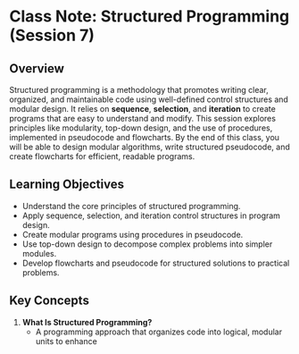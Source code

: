 # Class Note: Structured Programming (Session 7)

## Overview
Structured programming is a methodology that promotes writing clear, organized, and maintainable code using well-defined control structures and modular design. It relies on **sequence**, **selection**, and **iteration** to create programs that are easy to understand and modify. This session explores principles like modularity, top-down design, and the use of procedures, implemented in pseudocode and flowcharts. By the end of this class, you will be able to design modular algorithms, write structured pseudocode, and create flowcharts for efficient, readable programs.

## Learning Objectives
- Understand the core principles of structured programming.
- Apply sequence, selection, and iteration control structures in program design.
- Create modular programs using procedures in pseudocode.
- Use top-down design to decompose complex problems into simpler modules.
- Develop flowcharts and pseudocode for structured solutions to practical problems.

## Key Concepts
1. **What Is Structured Programming?**
   - A programming approach that organizes code into logical, modular units to enhance